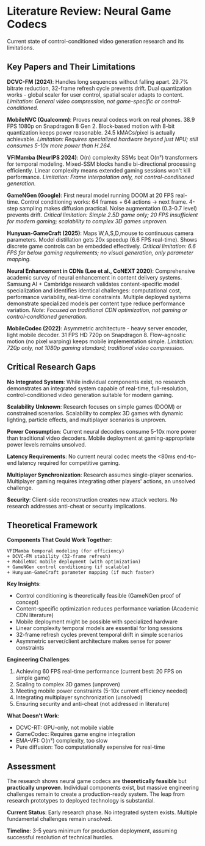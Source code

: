 # Literature Review: Neural Game Codecs

Current state of control-conditioned video generation research and its limitations.

## Key Papers and Their Limitations

**DCVC-FM (2024)**: Handles long sequences without falling apart. 29.7% bitrate reduction, 32-frame refresh cycle prevents drift. Dual quantization works - global scaler for user control, spatial scaler adapts to content. *Limitation: General video compression, not game-specific or control-conditioned.*

**MobileNVC (Qualcomm)**: Proves neural codecs work on real phones. 38.9 FPS 1080p on Snapdragon 8 Gen 2. Block-based motion with 8-bit quantization keeps power reasonable. 24.5 kMACs/pixel is actually achievable. *Limitation: Requires specialized hardware beyond just NPU; still consumes 5-10x more power than H.264.*

**VFIMamba (NeurIPS 2024)**: O(n) complexity SSMs beat O(n²) transformers for temporal modeling. Mixed-SSM blocks handle bi-directional processing efficiently. Linear complexity means extended gaming sessions won't kill performance. *Limitation: Frame interpolation only, not control-conditioned generation.*

**GameNGen (Google)**: First neural model running DOOM at 20 FPS real-time. Control conditioning works: 64 frames + 64 actions → next frame. 4-step sampling makes diffusion practical. Noise augmentation (0.3-0.7 level) prevents drift. *Critical limitation: Simple 2.5D game only; 20 FPS insufficient for modern gaming; scalability to complex 3D games unproven.*

**Hunyuan-GameCraft (2025)**: Maps W,A,S,D,mouse to continuous camera parameters. Model distillation gets 20x speedup (6.6 FPS real-time). Shows discrete game controls can be embedded effectively. *Critical limitation: 6.6 FPS far below gaming requirements; no visual generation, only parameter mapping.*

**Neural Enhancement in CDNs (Lee et al., CoNEXT 2020)**: Comprehensive academic survey of neural enhancement in content delivery systems. Samsung AI + Cambridge research validates content-specific model specialization and identifies identical challenges: computational cost, performance variability, real-time constraints. Multiple deployed systems demonstrate specialized models per content type reduce performance variation. *Note: Focused on traditional CDN optimization, not gaming or control-conditioned generation.*

**MobileCodec (2022)**: Asymmetric architecture - heavy server encoder, light mobile decoder. 31 FPS HD 720p on Snapdragon 8. Flow-agnostic motion (no pixel warping) keeps mobile implementation simple. *Limitation: 720p only, not 1080p gaming standard; traditional video compression.*

## Critical Research Gaps

**No Integrated System**: While individual components exist, no research demonstrates an integrated system capable of real-time, full-resolution, control-conditioned video generation suitable for modern gaming.

**Scalability Unknown**: Research focuses on simple games (DOOM) or constrained scenarios. Scalability to complex 3D games with dynamic lighting, particle effects, and multiplayer scenarios is unproven.

**Power Consumption**: Current neural decoders consume 5-10x more power than traditional video decoders. Mobile deployment at gaming-appropriate power levels remains unsolved.

**Latency Requirements**: No current neural codec meets the <80ms end-to-end latency required for competitive gaming.

**Multiplayer Synchronization**: Research assumes single-player scenarios. Multiplayer gaming requires integrating other players' actions, an unsolved challenge.

**Security**: Client-side reconstruction creates new attack vectors. No research addresses anti-cheat or security implications.

## Theoretical Framework

**Components That Could Work Together**:
```
VFIMamba temporal modeling (for efficiency)
+ DCVC-FM stability (32-frame refresh)
+ MobileNVC mobile deployment (with optimization)
+ GameNGen control conditioning (if scalable)
+ Hunyuan-GameCraft parameter mapping (if much faster)
```

**Key Insights**:
- Control conditioning is theoretically feasible (GameNGen proof of concept)
- Content-specific optimization reduces performance variation (Academic CDN literature)
- Mobile deployment might be possible with specialized hardware
- Linear complexity temporal models are essential for long sessions
- 32-frame refresh cycles prevent temporal drift in simple scenarios
- Asymmetric server/client architecture makes sense for power constraints

**Engineering Challenges**:
1. Achieving 60 FPS real-time performance (current best: 20 FPS on simple game)
2. Scaling to complex 3D games (unproven)
3. Meeting mobile power constraints (5-10x current efficiency needed)
4. Integrating multiplayer synchronization (unsolved)
5. Ensuring security and anti-cheat (not addressed in literature)

**What Doesn't Work**:
- DCVC-RT: GPU-only, not mobile viable
- GameCodec: Requires game engine integration
- EMA-VFI: O(n²) complexity, too slow
- Pure diffusion: Too computationally expensive for real-time

## Assessment

The research shows neural game codecs are **theoretically feasible** but **practically unproven**. Individual components exist, but massive engineering challenges remain to create a production-ready system. The leap from research prototypes to deployed technology is substantial.

**Current Status**: Early research phase. No integrated system exists. Multiple fundamental challenges remain unsolved.

**Timeline**: 3-5 years minimum for production deployment, assuming successful resolution of technical hurdles.